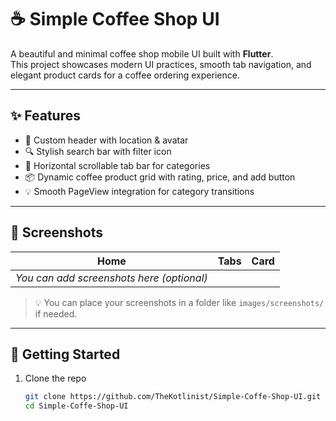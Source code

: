 # ☕️ Simple Coffee Shop UI

A beautiful and minimal coffee shop mobile UI built with **Flutter**.  
This project showcases modern UI practices, smooth tab navigation, and elegant product cards for a coffee ordering experience.

---

## ✨ Features

- 🌇 Custom header with location & avatar
- 🔍 Stylish search bar with filter icon
- 🧭 Horizontal scrollable tab bar for categories
- 📦 Dynamic coffee product grid with rating, price, and add button
- 💡 Smooth PageView integration for category transitions

---

## 📸 Screenshots

| Home | Tabs | Card |
|------|------|------|
| _You can add screenshots here (optional)_ |

> 💡 You can place your screenshots in a folder like `images/screenshots/` if needed.

---

## 🚀 Getting Started

1. Clone the repo
   ```bash
   git clone https://github.com/TheKotlinist/Simple-Coffe-Shop-UI.git
   cd Simple-Coffe-Shop-UI
